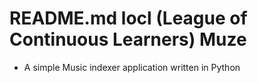 # README.md locl (League of Continuous Learners) Muze
- A simple Music indexer application written in Python
